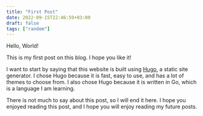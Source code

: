 ```yaml
---
title: "First Post"
date: 2022-09-15T22:46:59+03:00
draft: false
tags: ["random"]
---
```


Hello, World!

This is my first post on this blog. I hope you like it!

I want to start by saying that this website is built using [Hugo](https://gohugo.io/), a static site generator. I chose Hugo because it is fast, easy to use, and has a lot of themes to choose from. I also chose Hugo because it is written in Go, which is a language I am learning. 

There is not much to say about this post, so I will end it here. I hope you enjoyed reading this post, and I hope you will enjoy reading my future posts.
